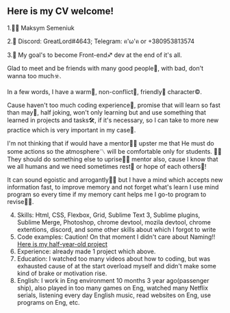## Here is my CV welcome!


1.:raising_hand_man: Maksym Semeniuk
	
2.:iphone: Discord: GreatLord#4643; Telegram: ฅ'ω'ฅ or +380953813574

3.:dart: My goal's to become Front-end:sagittarius: dev at the end of it's all.

Glad to meet and be friends with many good people:feet:, with bad, don't wanna too much:biohazard:.

In a few words, I have a warm:sunrise:, non-conflict:beers:, friendly:raised_hands: character:copyright:.

Cause haven't too much coding experience:baby:, promise that will learn so fast than may:runner:, half joking, won't only learning but and use something that learned in projects and tasks:hammer_and_wrench:, if it's necessary, so I can take to more new practice which is very important in my case:dart:.

I'm not thinking that if would have a mentor:man_teacher: upster me that He must do some actions so the atmosphere:part_alternation_mark: will be comfortable only for students. :man_student:They should do something else to uprise:punch::fist_left: mentor also, cause I know that we all humans and we need sometimes rest:sleeping_bed: or hope of each others:boy:!

It can sound egoistic and arrogantly:man_astronaut: but I have a mind which accepts new information fast, to improve memory and not forget what's learn I use mind program so every time if my memory cant helps me I go-to program to revise:ok_man:.

4. Skills: Html, CSS, Flexbox, Grid, Sublime Text 3, Sublime plugins, Sublime Merge, Photoshop, chrome devtool, mozila devtool, chrome extentions, discord, and some other skills about which I forgot to write
5. Code examples: Caution! On that moment I didn't care about Naming!! [Here is my half-year-old project](https://github.com/DeAdFrOnt/my-1st-project)
6. Experience: already made 1 project which above.
7. Education: I watched too many videos about how to coding, but was exhausted cause of at the start overload myself and didn't make some kind of brake or motivation rise.
8. English: I work in Eng environment 10 months 3 year ago(passenger ship), also played in too many games on Eng, watched many Netflix serials, listening every day English music, read websites on Eng, use programs on Eng, etc.